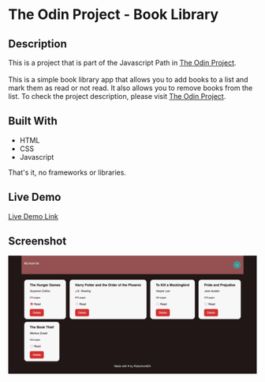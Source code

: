 # The Odin Project - Book Library


## Description

This is a project that is part of the Javascript Path in [The Odin Project](https://www.theodinproject.com/).
</br>
</br>
This is a simple book library app that allows you to add books to a list and mark them as read or not read. It also allows you to remove books from the list. To check the project description, please visit [The Odin Project](https://www.theodinproject.com/lessons/node-path-javascript-library#project-solution).

## Built With

- HTML
- CSS
- Javascript

That's it, no frameworks or libraries.

## Live Demo

[Live Demo Link](https://robertron624.github.io/TheOdinProject-BookList/)

## Screenshot

![screenshot](./screenshot.png)